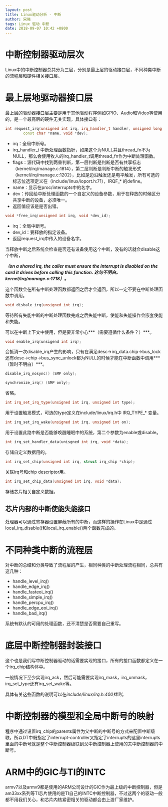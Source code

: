 ```yaml
---
layout: post
title: Linux驱动分析 - 中断
author: 宋强
tags: Linux 驱动 中断
date: 2018-09-07 10:42 +0800
---
```


# 中断控制器驱动层次

Linux中的中断控制器总共分为三层，分别是最上层的驱动接口层，不同种类中断的流程层和硬件相关接口层。

# 最上层地驱动器接口层

最上层的驱动器接口层主要是用于其他驱动程序例如GPIO、Audio和Video等使用的，是一个最高层的硬件无关实现，具体接口有：

```c++
int request_irq(unsigned int irq, irq_handler_t handler, unsigned long flags, 
        const char *name, void *dev);
```
* irq：全局中断号。
* irq_handler_t 中断处理函数指针，如果这个为NULL并且thread_fn不为NULL，那么会使用牧人的irq_handler_t调用thread_fn作为中断处理函数。
* flags：源代码中找到两重判断，第一层判断是判断是否有共享标志（kernel/irq/manage.c:1814），第二层判断是判断中断的触发形式（kernel/irq/manage.c:1202），比如是边沿触发还是电平触发，所有可选的标志位选项定义在（include/linux/ioport.h:71），IRQF_* 的define。
* name：显示在proc/interrupts中的名字。
* dev：传回给中断处理函数的一个自定义的设备参数，用于在释放的时候区分共享中断的设备，必须唯一。
* 返回值应该是是否出错。

```c++
void *free_irq(unsigned int irq, void *dev_id);
```
* irq：全局中断号。
* dev_id：要释放的指定设备。
* 返回request_irq中传入的设备名字。

当释放中断之后系统会检查是否还有设备使用这个中断，没有的话就会disable这个中断，

***（on a shared irq, the caller must ensure the interrupt is disabled on the card it drives before calling this function. 这句不明白。kernel/irq/manage.c:1718）。***

这个函数会在所有中断处理函数都返回之后才会返回，所以一定不要在中断处理函数中调用。

```c++
void disbale_irq(unsigned int irq);
```
等待所有失能中断的中断处理函数完成之后失能中断，使能和失能操作会嵌套使能和失能。

可以在中断上下文中使用，但是要非常小心***（需要遵循什么条件？）***。

```c++
void enable_irq(unsigend int irq);
```
会抵消一次disable_irq产生的影响，只有在满足desc->irq_data.chip->bus_lock还有desc->chip->bus_sync_unlock都为NULL的时候才能在中断函数中调用***（暂时不明白）***。

```c++
disable_irq_nosync() (SMP only);

synchronize_irq() (SMP only);
```
省略。

```c++
int irq_set_irq_type(unsigned int irq, unsigned int type);
```
用于设置触发模式，可选的type定义在include/linux/irq.h中 IRQ_TYPE_* 变量。

```c++
int irq_set_irq_wake(unsigned int irq, unsigned int on);
```
用于设置此路中断是否能够唤醒睡眠中的系统，第二个参数为enable或disable。

```c++
int irq_set_handler_data(unisgned int irq, void *data);
```
存储自定义数据用的。

```c++
int irq_set_chip(unsigned int irq, struct irq_chip *chip);
```
关联irq号和chip descriptor用。

```c++
int irq_set_chip_data(unsigned int irq, void *data);
```
存储芯片相关自定义数据。

## 芯片内部的中断使能失能接口

处理器可以通过寄存器设置屏蔽所有的中断，而这样的操作在Linux中是通过local_irq_disable()和local_irq_enable()两个函数完成的。

# 不同种类中断的流程层

对中断的总结和分类导致了流程层的产生，相同种类的中断处理流程相同，总共有这几种：

* handle_level_irq()
* handle_edge_irq()
* handle_fasteoi_irq()
* handle_simple_irq()
* handle_percpu_irq()
* handle_edge_eoi_irq()
* handle_bad_irq()

系统有默认的可用的处理函数，还不清楚是否需要自己重写。

# 底层中断控制器封装接口

这个也是我们写中断控制器驱动的话需要实现的接口，所有的接口函数都定义在一个irq_chip结构体中。

一般情况下至少实现irq_ack，然后可能需要实现irq_mask，irq_unmask，irq_set_type还有irq_set_wake等。

具体有关这些函数的说明可以在*include/linux/irq.h:400找到*。

# 中断控制器的模型和全局中断号的映射

程序中通过设置irq_chip的parents属性为父中断的中断号的方式来配置中断级联，所以DT中既指定了interrupt-controller又指定了interrupts的这里interrupts里面的中断号就是整个中断控制器级联到父中断控制器上使用的夫中断控制器的中断号。

# ARM中的GIC与TI的INTC

armv7以及armv9都是使用的ARM公司设计的GIC作为最上级的中断控制器，但是am33xx系列等TI芯片使用的是TI自己的INTC中断控制器，不过这两个的驱动一般都不用我们关心，和芯片内核紧密相关的驱动都会由上游厂家维护。